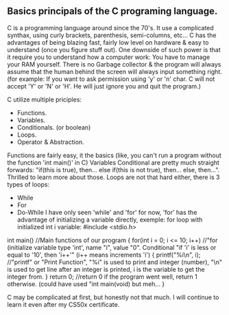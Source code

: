 ## Basics principals of the C programing language.

C is a programming language around since the 70's. It use a complicated synthax, using curly brackets, parenthesis, semi-columns, etc...
C has the advantages of being blazing fast, fairly low level on hardware & easy to understand (once you figure stuff out). One downside of such power is that it require you to understand how a computer work: You have to manage your RAM yourself. There is no Garbage collector & the program will always assume that the human behind the screen will always input something right.
(for example: If you want to ask permission using 'y' or 'n' char. C will not accept 'Y' or 'N' or 'H'. He will just ignore you and quit the program.)

C utilize multiple priciples:
- Functions.
- Variables.
- Conditionals. (or boolean)
- Loops.
- Operator & Abstraction.

Functions are fairly easy, it the basics (like, you can't run a program without the function 'int main()' in C)
Variables 
Conditional are pretty much straight forwards: "if(this is true), then... else if(this is not true), then... else, then...". Thrilled to learn more about those.
Loops are not that hard either, there is 3 types of loops:
  - While
  - For
  - Do-While
I have only seen 'while' and 'for' for now, 'for' has the advantage of initializing a variable directly, exemple:
for loop with initialized int i variable:
#include <stdio.h>

int main()                              //Main functions of our program
{
    for(int i = 0; i <= 10; i++)        //"for (initialize variable type 'int', name "i", value "0". Conditional "if 'i' is less or equal to '10', then 'i++'" (i++ means increments 'i')
    {
      printf("%i\n", i);                //"printf" or "Print Function", "%i" is used to print and integer (number), "\n" is used to get line after an integer is printed, i is the variable to get the integer from.
    }
    return 0;                           //return 0 if the program went well, return 1 otherwise. (could have used "int main(void) but meh...
}

C may be complicated at first, but honestly not that much. I will continue to learn it even after my CS50x certificate.
